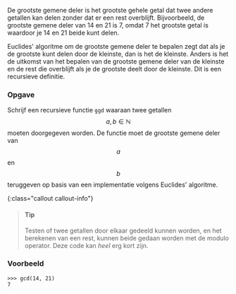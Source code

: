 De grootste gemene deler is het grootste gehele
getal dat twee andere getallen kan delen zonder dat er een rest
overblijft. Bijvoorbeeld, de grootste gemene deler van 14 en 21 is 7,
omdat 7 het grootste getal is waardoor je 14 en 21 beide kunt delen.

Euclides' algoritme om de grootste gemene deler te bepalen zegt dat als
je de grootste kunt delen door de kleinste, dan is het de kleinste.
Anders is het de uitkomst van het bepalen van de grootste gemene deler
van de kleinste en de rest die overblijft als je de grootste deelt door
de kleinste. Dit is een recursieve definitie.

### Opgave

Schrijf een recursieve functie `ggd` waaraan twee getallen $$a, b \in \mathbb{N}$$ moeten doorgegeven worden. De functie moet de grootste gemene deler van $$a$$ en $$b$$ teruggeven op basis van een implementatie volgens Euclides' algoritme.

{:class="callout callout-info"}
> #### Tip
> Testen of twee getallen door elkaar gedeeld kunnen worden, en het berekenen van een rest, kunnen beide gedaan worden met de modulo operator. Deze code kan *heel* erg kort zijn.

### Voorbeeld

```console?lang=python&prompt=>>>
>>> gcd(14, 21)
7
```
